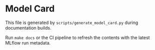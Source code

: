 # Model Card

This file is generated by `scripts/generate_model_card.py` during documentation builds.

Run `make docs` or the CI pipeline to refresh the contents with the latest MLflow run metadata.
